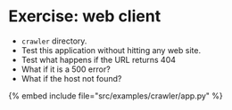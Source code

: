 # Exercise: web client

* `crawler` directory.
* Test this application without hitting any web site.
* Test what happens if the URL returns 404
* What if it is a 500 error?
* What if the host not found?

{% embed include file="src/examples/crawler/app.py" %}


